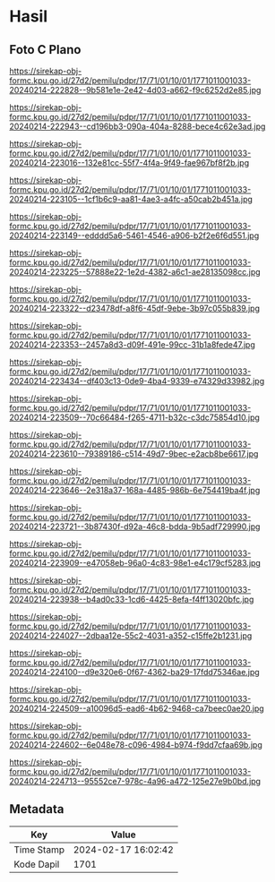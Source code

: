 # Hasil

## Foto C Plano

https://sirekap-obj-formc.kpu.go.id/27d2/pemilu/pdpr/17/71/01/10/01/1771011001033-20240214-222828--9b581e1e-2e42-4d03-a662-f9c6252d2e85.jpg

https://sirekap-obj-formc.kpu.go.id/27d2/pemilu/pdpr/17/71/01/10/01/1771011001033-20240214-222943--cd196bb3-090a-404a-8288-bece4c62e3ad.jpg

https://sirekap-obj-formc.kpu.go.id/27d2/pemilu/pdpr/17/71/01/10/01/1771011001033-20240214-223016--132e81cc-55f7-4f4a-9f49-fae967bf8f2b.jpg

https://sirekap-obj-formc.kpu.go.id/27d2/pemilu/pdpr/17/71/01/10/01/1771011001033-20240214-223105--1cf1b6c9-aa81-4ae3-a4fc-a50cab2b451a.jpg

https://sirekap-obj-formc.kpu.go.id/27d2/pemilu/pdpr/17/71/01/10/01/1771011001033-20240214-223149--edddd5a6-5461-4546-a906-b2f2e6f6d551.jpg

https://sirekap-obj-formc.kpu.go.id/27d2/pemilu/pdpr/17/71/01/10/01/1771011001033-20240214-223225--57888e22-1e2d-4382-a6c1-ae28135098cc.jpg

https://sirekap-obj-formc.kpu.go.id/27d2/pemilu/pdpr/17/71/01/10/01/1771011001033-20240214-223322--d23478df-a8f6-45df-9ebe-3b97c055b839.jpg

https://sirekap-obj-formc.kpu.go.id/27d2/pemilu/pdpr/17/71/01/10/01/1771011001033-20240214-223353--2457a8d3-d09f-491e-99cc-31b1a8fede47.jpg

https://sirekap-obj-formc.kpu.go.id/27d2/pemilu/pdpr/17/71/01/10/01/1771011001033-20240214-223434--df403c13-0de9-4ba4-9339-e74329d33982.jpg

https://sirekap-obj-formc.kpu.go.id/27d2/pemilu/pdpr/17/71/01/10/01/1771011001033-20240214-223509--70c66484-f265-4711-b32c-c3dc75854d10.jpg

https://sirekap-obj-formc.kpu.go.id/27d2/pemilu/pdpr/17/71/01/10/01/1771011001033-20240214-223610--79389186-c514-49d7-9bec-e2acb8be6617.jpg

https://sirekap-obj-formc.kpu.go.id/27d2/pemilu/pdpr/17/71/01/10/01/1771011001033-20240214-223646--2e318a37-168a-4485-986b-6e754419ba4f.jpg

https://sirekap-obj-formc.kpu.go.id/27d2/pemilu/pdpr/17/71/01/10/01/1771011001033-20240214-223721--3b87430f-d92a-46c8-bdda-9b5adf729990.jpg

https://sirekap-obj-formc.kpu.go.id/27d2/pemilu/pdpr/17/71/01/10/01/1771011001033-20240214-223909--e47058eb-96a0-4c83-98e1-e4c179cf5283.jpg

https://sirekap-obj-formc.kpu.go.id/27d2/pemilu/pdpr/17/71/01/10/01/1771011001033-20240214-223938--b4ad0c33-1cd6-4425-8efa-f4ff13020bfc.jpg

https://sirekap-obj-formc.kpu.go.id/27d2/pemilu/pdpr/17/71/01/10/01/1771011001033-20240214-224027--2dbaa12e-55c2-4031-a352-c15ffe2b1231.jpg

https://sirekap-obj-formc.kpu.go.id/27d2/pemilu/pdpr/17/71/01/10/01/1771011001033-20240214-224100--d9e320e6-0f67-4362-ba29-17fdd75346ae.jpg

https://sirekap-obj-formc.kpu.go.id/27d2/pemilu/pdpr/17/71/01/10/01/1771011001033-20240214-224509--a10096d5-ead6-4b62-9468-ca7beec0ae20.jpg

https://sirekap-obj-formc.kpu.go.id/27d2/pemilu/pdpr/17/71/01/10/01/1771011001033-20240214-224602--6e048e78-c096-4984-b974-f9dd7cfaa69b.jpg

https://sirekap-obj-formc.kpu.go.id/27d2/pemilu/pdpr/17/71/01/10/01/1771011001033-20240214-224713--95552ce7-978c-4a96-a472-125e27e9b0bd.jpg


## Metadata

| Key        | Value               |
| ---------- | ------------------- |
| Time Stamp | 2024-02-17 16:02:42 |
| Kode Dapil | 1701                |



